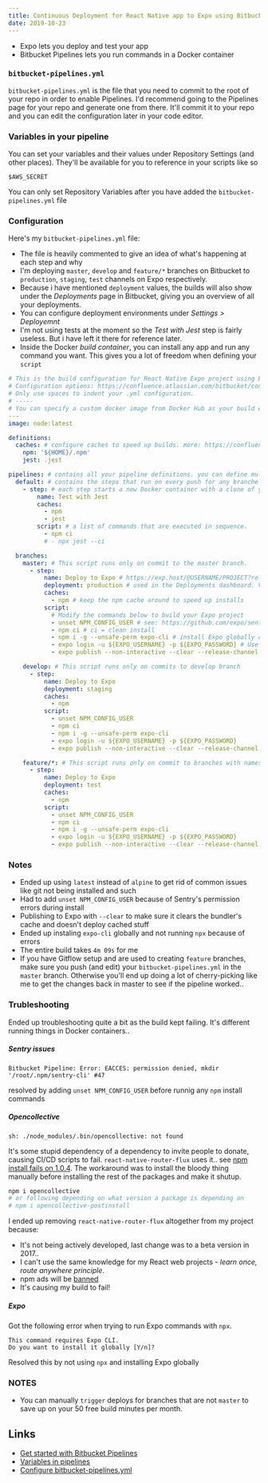 ```yaml
---
title: Continuous Deployment for React Native app to Expo using Bitbucket Pipelines
date: 2019-10-23
---
```


- Expo lets you deploy and test your app
- Bitbucket Pipelines lets you run commands in a Docker container

### `bitbucket-pipelines.yml`

`bitbucket-pipelines.yml` is the file that you need to commit to the root of your repo in order to enable Pipelines. I'd recommend going to the Pipelines page for your repo and generate one from there. It'll commit it to your repo and you can edit the configuration later in your code editor. 


### Variables in your pipeline

You can set your variables and their values under Repository Settings (and other places). They'll be available for you to reference in your scripts like so

```
$AWS_SECRET
```

You can only set Repository Variables after you have added the `bitbucket-pipelines.yml` file

### Configuration

Here's my `bitbucket-pipelines.yml` file:

- The file is heavily commented to give an idea of what's happening at each step and why
- I'm deploying `master`, `develop` and `feature/*` branches on Bitbucket to `production`, `staging`, `test` channels on Expo respectively.
- Because i have mentioned `deployment` values, the builds will also show under the _Deployments_ page in Bitbucket, giving you an overview of all your deployments.
- You can configure deployment environments under _Settings > Deployemnt_
- I'm not using tests at the moment so the _Test with Jest_ step is fairly useless. But i have left it there for reference later.
- Inside the Docker _build container_, you can install any app and run any command you want. This gives you a lot of freedom when defining your `script`

```yaml
# This is the build configuration for React Native Expo project using Bitbucket Pipelines.
# Configuration options: https://confluence.atlassian.com/bitbucket/configure-bitbucket-pipelines-yml-792298910.html
# Only use spaces to indent your .yml configuration.
# -----
# You can specify a custom docker image from Docker Hub as your build environment.
---
image: node:latest

definitions:
  caches: # configure caches to speed up builds. more: https://confluence.atlassian.com/bitbucket/caching-dependencies-895552876.html
    npm: '${HOME}/.npm'
    jest: .jest

pipelines: # contains all your pipeline definitions. you can define multiple pipelines in the configuration file
  default: # contains the steps that run on every push for any branche that isn't specifically added in this config.
    - step: # each step starts a new Docker container with a clone of your repository, then runs the contents of your script section.
        name: Test with Jest
        caches:
          - npm
          - jest
        script: # a list of commands that are executed in sequence.
          - npm ci
          # - npx jest --ci

  branches:
    master: # This script runs only on commit to the master branch.
      - step:
          name: Deploy to Expo # https://exp.host/@USERNAME/PROJECT?release-channel=CHANNEL
          deployment: production # used in the Deployments dashboard. Valid values are: test, staging, or production.
          caches:
            - npm # keep the npm cache around to speed up installs
          script:
            # Modify the commands below to build your Expo project
            - unset NPM_CONFIG_USER # see: https://github.com/expo/sentry-expo/pull/26#issuecomment-453822980
            - npm ci # ci = clean install
            - npm i -g --unsafe-perm expo-cli # install Expo globally cz npx wasn't working
            - expo login -u ${EXPO_USERNAME} -p ${EXPO_PASSWORD} # Use variables defined in Repository Settings
            - expo publish --non-interactive --clear --release-channel production

    develop: # This script runs only on commits to develop branch
      - step:
          name: Deploy to Expo
          deployment: staging
          caches:
            - npm
          script:
            - unset NPM_CONFIG_USER
            - npm ci
            - npm i -g --unsafe-perm expo-cli
            - expo login -u ${EXPO_USERNAME} -p ${EXPO_PASSWORD}
            - expo publish --non-interactive --clear --release-channel staging

    feature/*: # This script runs only on commit to branches with names that match the feature/* pattern.
      - step:
          name: Deploy to Expo
          deployment: test
          caches:
            - npm
          script:
            - unset NPM_CONFIG_USER
            - npm ci
            - npm i -g --unsafe-perm expo-cli
            - expo login -u ${EXPO_USERNAME} -p ${EXPO_PASSWORD}
            - expo publish --non-interactive --clear --release-channel test
```


### Notes

- Ended up using `latest` instead of `alpine` to get rid of common issues like git not being installed and such
- Had to add `unset NPM_CONFIG_USER` because of Sentry's permission errors during install
- Publishing to Expo with `--clear` to make sure it clears the bundler's cache and doesn't deploy cached stuff
- Ended up instaling `expo-cli` globally and not running `npx` because of errors
- The entire build takes `4m 09s` for me
- If you have Gitflow setup and are used to creating `feature` branches, make sure you push (and edit) your `bitbucket-pipelines.yml` in the `master` branch. Otherwise you'll end up doing a lot of cherry-picking like me to get the changes back in master to see if the pipeline worked..

### Trubleshooting

Ended up troubleshooting quite a bit as the build kept failing. It's different running things in Docker containers..

##### Sentry issues

```
Bitbucket Pipeline: Error: EACCES: permission denied, mkdir '/root/.npm/sentry-cli' #47
```

resolved by adding `unset NPM_CONFIG_USER` before runnig any `npm` install commands

##### Opencollective

```
sh: ./node_modules/.bin/opencollective: not found
```

It's some stupid dependency of a dependency to invite people to donate, causing CI/CD scripts to fail. `react-native-router-flux` uses it.. see [npm install fails on 1.0.4](https://github.com/opencollective/opencollective-cli/issues/3). The workaround was to install the bloody thing manually before installing the rest of the packages and make it shutup.

```bash
npm i opencollective
# or following depending on what version a package is depending on
# npm i opencollective-postinstall
```

I ended up removing `react-native-router-flux` altogether from my project because:

- It's not being actively developed, last change was to a beta version in 2017..
- I can't use the same knowledge for my React web projects - _learn once, route anywhere principle_.
- npm ads will be [banned](https://www.zdnet.com/article/npm-bans-terminal-ads/)
- It's causing my build to fail!

##### Expo

Got the following error when trying to run Expo commands with `npx`. 

```
This command requires Expo CLI.
Do you want to install it globally [Y/n]? 
```

Resolved this by not using `npx` and installing Expo globally

### NOTES

- You can manually `trigger` deploys for branches that are not `master` to save up on your 50 free build minutes per month.

Links
---

- [Get started with Bitbucket Pipelines](https://confluence.atlassian.com/bitbucket/get-started-with-bitbucket-pipelines-792298921.html)
- [Variables in pipelines](https://confluence.atlassian.com/bitbucket/variables-in-pipelines-794502608.html)
- [Configure bitbucket-pipelines.yml](https://confluence.atlassian.com/bitbucket/configure-bitbucket-pipelines-yml-792298910.html)